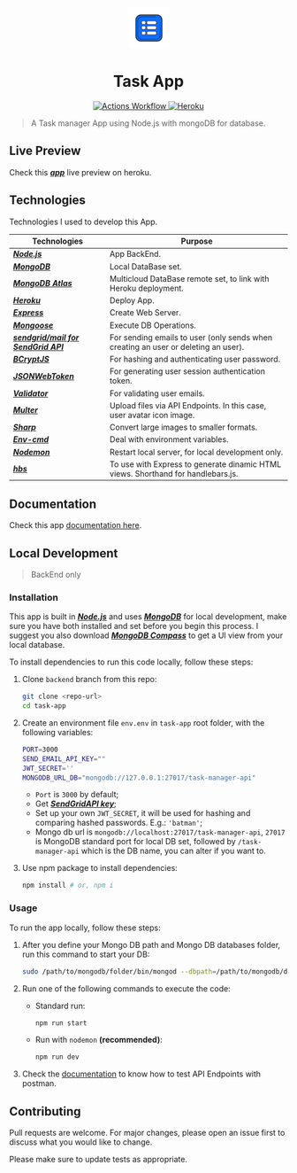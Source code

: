<p align="center">
    <img src="./public/img/icon.png" height="75">
    <h1 align="center"><b>Task App</b></h1>
</p>

<p align="center">
  <a href="https://github.com/joaohb07/task-app/actions/workflows/heroku-deploy.yml">
    <img alt="Actions Workflow" src="https://github.com/joaohb07/task-app/actions/workflows/heroku-deploy.yml/badge.svg"/>
  </a>
  <a href="https://botelho-web-task-app.herokuapp.com/">
    <img alt="Heroku" src="https://pyheroku-badge.herokuapp.com/?app=botelho-web-task-app&style=plastic" />
  </a>

</p>

> A Task manager App using Node.js with mongoDB for database.

## Live Preview

Check this [***app***](https://botelho-web-task-app.herokuapp.com/) live preview on heroku.

## Technologies

Technologies I used to develop this App.

|Technologies|Purpose|
|---|---|
|[***Node.js***](https://nodejs.org/)|App BackEnd.|
|[***MongoDB***](https://www.mongodb.com/)|Local DataBase set.|
|[***MongoDB Atlas***](https://www.mongodb.com/atlas/database)|Multicloud DataBase remote set, to link with Heroku deployment.|
|[***Heroku***](heroku.com)|Deploy App.|
|[***Express***](https://expressjs.com/)|Create Web Server.|
|[***Mongoose***](https://mongoosejs.com/)|Execute DB Operations.|
|[***sendgrid/mail for SendGrid API***](https://sendgrid.com/solutions/email-api/)|For sending emails to user (only sends when creating an user or deleting an user).|
|[***BCryptJS***](https://www.npmjs.com/package/bcryptjs)|For hashing and authenticating user password.|
|[***JSONWebToken***](https://www.npmjs.com/package/jsonwebtoken)|For generating user session authentication token.|
|[***Validator***](https://www.npmjs.com/package/validator)|For validating user emails.|
|[***Multer***](https://www.npmjs.com/package/multer)|Upload files via API Endpoints. In this case, user avatar icon image.|
|[***Sharp***](https://www.npmjs.com/package/sharp)|Convert large images to smaller formats.|
|[***Env-cmd***](https://www.npmjs.com/package/env-cmd)|Deal with environment variables.|
|[***Nodemon***](https://www.npmjs.com/package/nodemon)|Restart local server, for local development only.|
|[***hbs***](https://www.npmjs.com/package/hbs)|To use with Express to generate dinamic HTML views. Shorthand for handlebars.js.|

## Documentation

Check this app [documentation here](https://joaohb07.github.io/documentation/web/task_app/task_app/).

## Local Development

> BackEnd only

### Installation

This app is built in [***Node.js***](https://nodejs.org/en/) and uses [***MongoDB***](https://www.mongodb.com/try/download/community) for local development, make sure you have both installed and set before you begin this process. I suggest you also download [***MongoDB Compass***](https://www.mongodb.com/try/download/shell) to get a UI view from your local database.

To install dependencies to run this code locally, follow these steps:

1. Clone `backend` branch from this repo:

    ```bash
    git clone <repo-url>
    cd task-app
    ```

2. Create an environment file `env.env` in `task-app` root folder, with the following variables:

    ```bash
    PORT=3000
    SEND_EMAIL_API_KEY=""
    JWT_SECRET=''
    MONGODB_URL_DB="mongodb://127.0.0.1:27017/task-manager-api"
    ```

    - `Port` is `3000` by default;
    - Get [***SendGridAPI key***](https://sendgrid.com/solutions/email-api/);
    - Set up your own `JWT_SECRET`, it will be used for hashing and comparing hashed passwords. E.g.: `'batman'`;
    - Mongo db url is `mongodb://localhost:27017/task-manager-api`, `27017` is MongoDB standard port for local DB set, followed by `/task-manager-api` which is the DB name, you can alter if you want to.

3. Use npm package to install dependencies:

    ```bash
    npm install # or, npm i
    ```

### Usage

To run the app locally, follow these steps:

1. After you define your Mongo DB path and Mongo DB databases folder, run this command to start your DB:

    ```bash
    sudo /path/to/mongodb/folder/bin/mongod --dbpath=/path/to/mongodb/database/folder
    ```

2. Run one of the following commands to execute the code:

    - Standard run:

        ```bash
        npm run start
        ```

    - Run with `nodemon` **(recommended)**:

        ```bash
        npm run dev
        ```

3. Check the [documentation](https://joaohb07.github.io/documentation/web/task_app/task_app_endpoints/) to know how to test API Endpoints with postman.

## Contributing

Pull requests are welcome. For major changes, please open an issue first to discuss what you would like to change.

Please make sure to update tests as appropriate.
